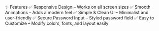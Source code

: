 ✨ Features
✅ Responsive Design – Works on all screen sizes
✅ Smooth Animations – Adds a modern feel
✅ Simple & Clean UI – Minimalist and user-friendly
✅ Secure Password Input – Styled password field
✅ Easy to Customize – Modify colors, fonts, and layout easily
